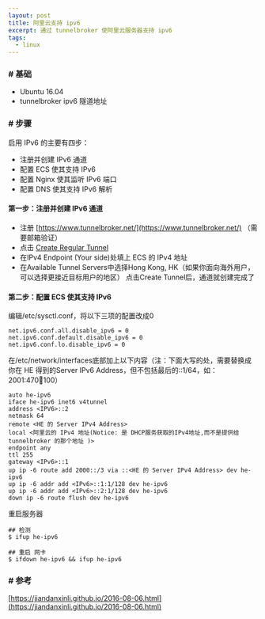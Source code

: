 ```yaml
---
layout: post
title: 阿里云支持 ipv6
excerpt: 通过 tunnelbroker 使阿里云服务器支持 ipv6
tags:
  - linux 
---
```

### # 基础

- Ubuntu 16.04
- tunnelbroker ipv6 隧道地址

### # 步骤

启用 IPv6 的主要有四步：

- 注册并创建 IPv6 通道
- 配置 ECS 使其支持 IPv6
- 配置 Nginx 使其监听 IPv6 端口
- 配置 DNS 使其支持 IPv6 解析


#### 第一步：注册并创建 IPv6 通道

- 注册 [https://www.tunnelbroker.net/](https://www.tunnelbroker.net/) （需要邮箱验证）
- 点击 [Create Regular Tunnel](https://www.tunnelbroker.net/new_tunnel.php)
- 在IPv4 Endpoint (Your side)处填上 ECS 的 IPv4 地址
- 在Available Tunnel Servers中选择Hong Kong, HK（如果你面向海外用户，可以选择更接近目标用户的地区）
点击Create Tunnel后，通道就创建完成了

#### 第二步：配置 ECS 使其支持 IPv6


编辑/etc/sysctl.conf，将以下三项的配置改成0

```shell
net.ipv6.conf.all.disable_ipv6 = 0
net.ipv6.conf.default.disable_ipv6 = 0
net.ipv6.conf.lo.disable_ipv6 = 0
```


在/etc/network/interfaces底部加上以下内容（注：下面大写的处，需要替换成你在 HE 得到的Server IPv6 Address，但不包括最后的::1/64，如：2001:470:100:100）

```shell
auto he-ipv6
iface he-ipv6 inet6 v4tunnel
address <IPV6>::2
netmask 64
remote <HE 的 Server IPv4 Address>
local <阿里云的 IPv4 地址(Notice: 是 DHCP服务获取的IPv4地址,而不是提供给 tunnelbroker 的那个地址 )>
endpoint any
ttl 255
gateway <IPv6>::1
up ip -6 route add 2000::/3 via ::<HE 的 Server IPv4 Address> dev he-ipv6
up ip -6 addr add <IPv6>::1:1/128 dev he-ipv6
up ip -6 addr add <IPv6>::2:1/128 dev he-ipv6
down ip -6 route flush dev he-ipv6
```

重启服务器

```shell
## 检测
$ ifup he-ipv6

## 重启 网卡
$ ifdown he-ipv6 && ifup he-ipv6
```

### # 参考
[https://jiandanxinli.github.io/2016-08-06.html](https://jiandanxinli.github.io/2016-08-06.html)